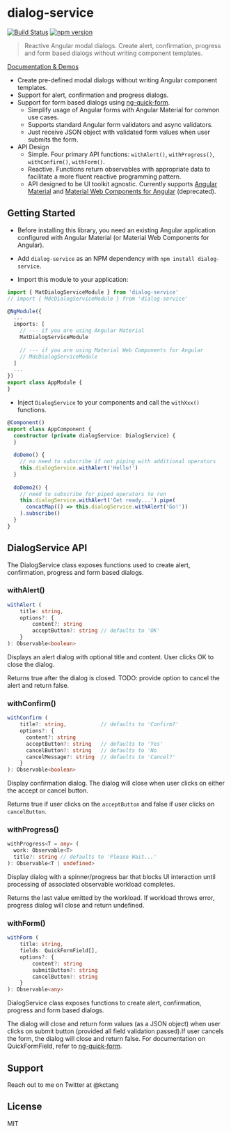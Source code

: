 # dialog-service
[![Build Status](https://travis-ci.org/kctang/dialog-service.svg)](https://travis-ci.org/kctang/dialog-service)
[![npm version](https://badge.fury.io/js/dialog-service.svg)](https://badge.fury.io/js/dialog-service)

> Reactive Angular modal dialogs. Create alert, confirmation, progress and form based dialogs without writing component templates. 

[Documentation & Demos](https://dialog-service.surge.sh)
- Create pre-defined modal dialogs without writing Angular component templates.
- Support for alert, confirmation and progress dialogs.
- Support for form based dialogs using [ng-quick-form](https://ng-quick-form.surge.sh/). 
    - Simplify usage of Angular forms with Angular Material for common use cases.
    - Supports standard Angular form validators and async validators.
    - Just receive JSON object with validated form values when user submits the form.
- API Design
    - Simple. Four primary API functions: `withAlert()`, `withProgress()`, `withConfirm()`, `withForm()`.
    - Reactive. Functions return observables with appropriate data to facilitate a more fluent reactive programming pattern.
    - API designed to be UI toolkit agnostic. Currently supports [Angular Material](https://material.angular.io/) 
    and [Material Web Components for Angular](https://trimox.github.io/angular-mdc-web/#/angular-mdc-web/home) (deprecated).

## Getting Started

* Before installing this library, you need an existing Angular application configured with 
Angular Material (or Material Web Components for Angular).

* Add `dialog-service` as an NPM dependency with `npm install dialog-service`. 

* Import this module to your application:

```typescript
import { MatDialogServiceModule } from 'dialog-service'
// import { MdcDialogServiceModule } from 'dialog-service'

@NgModule({
  ...
  imports: [
    // --- if you are using Angular Material
    MatDialogServiceModule
    
    // --- if you are using Material Web Components for Angular
    // MdcDialogServiceModule
  ]
  ...
})
export class AppModule {
}
```

* Inject `DialogService` to your components and call the `withXxx()` functions.
````typescript
@Component()
export class AppComponent {
  constructor (private dialogService: DialogService) {
  }
  
  doDemo() {
    // no need to subscribe if not piping with additional operators
    this.dialogService.withAlert('Hello!')
  }
  
  doDemo2() {
    // need to subscribe for piped operators to run
    this.dialogService.withAlert('Get ready...').pipe(
      concatMap(() => this.dialogService.withAlert('Go!'))
    ).subscribe()
  }
}
````

## DialogService API

The DialogService class exposes functions used to create alert, confirmation, progress and form 
based dialogs.

### withAlert()

````typescript
withAlert (
    title: string,
    options?: {
        content?: string
        acceptButton?: string // defaults to 'OK'
    }
): Observable<boolean>
````

Displays an alert dialog with optional title and content. User clicks OK to close the dialog.

Returns true after the dialog is closed. TODO: provide option to cancel the alert and return false.

### withConfirm()

```typescript
withConfirm (
    title?: string,           // defaults to 'Confirm?'
    options?: { 
      content?: string
      acceptButton?: string   // defaults to 'Yes'
      cancelButton?: string   // defaults to 'No
      cancelMessage?: string  // defaults to 'Cancel?'
    }
): Observable<boolean>
```

Display confirmation dialog. The dialog will close when user clicks on either the accept or cancel 
button.

Returns true if user clicks on the `acceptButton` and false if user clicks on `cancelButton`.

### withProgress()

```typescript
withProgress<T = any> (
  work: Observable<T>
  title?: string // defaults to 'Please Wait...'
): Observable<T | undefined>
```

Display dialog with a spinner/progress bar that blocks UI interaction until processing of associated 
observable workload completes.

Returns the last value emitted by the workload. If workload throws error, progress dialog will 
close and return undefined. 

### withForm()

```typescript
withForm (
    title: string,
    fields: QuickFormField[],
    options?: {
        content?: string
        submitButton?: string
        cancelButton?: string
    }
): Observable<any>
```

DialogService class exposes functions to create alert, confirmation, progress and form based dialogs.

The dialog will close and return form values (as a JSON object) when user clicks on submit button 
(provided all field validation passed).If user cancels the form, the dialog will close and return 
false. For documentation on QuickFormField, refer to [ng-quick-form](https://ng-quick-form.surge.sh/). 

## Support

Reach out to me on Twitter at @kctang

## License

MIT
